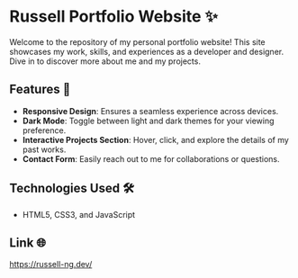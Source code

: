 # Russell Portfolio Website ✨

Welcome to the repository of my personal portfolio website! This site showcases my work, skills, and experiences as a developer and designer. Dive in to discover more about me and my projects.

## Features 🌟

- **Responsive Design**: Ensures a seamless experience across devices.
- **Dark Mode**: Toggle between light and dark themes for your viewing preference.
- **Interactive Projects Section**: Hover, click, and explore the details of my past works.
- **Contact Form**: Easily reach out to me for collaborations or questions.

## Technologies Used 🛠️

- HTML5, CSS3, and JavaScript

## Link 🌐
https://russell-ng.dev/
